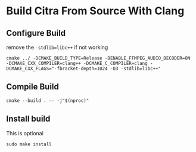 # Build Citra From Source With Clang

## Configure Build

remove the `-stdlib=libc++` if not working

```
cmake ../ -DCMAKE_BUILD_TYPE=Release -DENABLE_FFMPEG_AUDIO_DECODER=ON -DCMAKE_CXX_COMPILER=clang++ -DCMAKE_C_COMPILER=clang -DCMAKE_CXX_FLAGS="-fbracket-depth=1024 -O3 -stdlib=libc++"
```

## Compile Build 

```
cmake --build . -- -j"$(nproc)"
```

## Install build

This is optional

```
sudo make install
```
